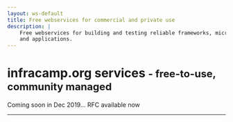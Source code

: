 ```yaml
---
layout: ws-default
title: Free webservices for commercial and private use
description: |
    Free webservices for building and testing reliable frameworks, microservices
    and applications. 
---
```


<div class="jumbotron">
  <h1 class="display-4">infracamp.org services <small>- free-to-use, community managed</small></h1>
  <p class="lead">Coming soon in Dec 2019... RFC available now</p>
  <hr class="my-4">
  <!--p>It uses utility classes for typography and spacing to space content out within the larger container.</p>
  <a class="btn btn-primary btn-lg" href="#" role="button">Learn more</a-->
</div>

